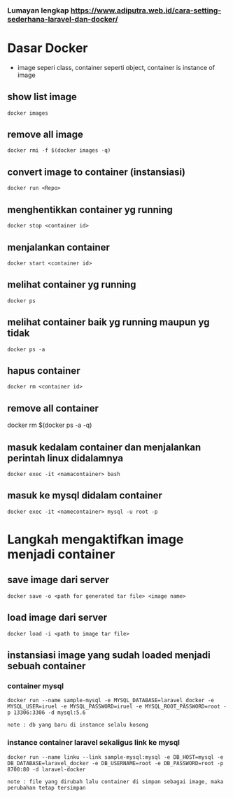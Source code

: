 ### Lumayan lengkap https://www.adiputra.web.id/cara-setting-sederhana-laravel-dan-docker/
# Dasar Docker 
- image seperi class, container seperti object, container is instance of image  

## show list image
```
docker images
```
## remove all image
```
docker rmi -f $(docker images -q)
```
## convert image to container (instansiasi)
```
docker run <Repo>
```
## menghentikkan container yg running 
```
docker stop <container id>
```
## menjalankan container
```
docker start <container id>
```
## melihat container yg running
```
docker ps
```
## melihat container baik yg running maupun yg tidak 
```
docker ps -a
```
## hapus container 
```
docker rm <container id>
```
## remove all container 
docker rm $(docker ps -a -q)
## masuk kedalam container dan menjalankan perintah linux didalamnya 
```
docker exec -it <namacontainer> bash
```
## masuk ke mysql didalam container
```
docker exec -it <namecontainer> mysql -u root -p
```

# Langkah mengaktifkan image menjadi container
## save image dari server 
```
docker save -o <path for generated tar file> <image name>
```
## load image dari server
```
docker load -i <path to image tar file>
```
## instansiasi image yang sudah loaded menjadi sebuah container
### container mysql
```
docker run --name sample-mysql -e MYSQL_DATABASE=laravel_docker -e MYSQL_USER=iruel -e MYSQL_PASSWORD=iruel -e MYSQL_ROOT_PASSWORD=root -p 13306:3306 -d mysql:5.6

note : db yang baru di instance selalu kosong
```

### instance container laravel sekaligus link ke mysql
```
docker run --name linku --link sample-mysql:mysql -e DB_HOST=mysql -e DB_DATABASE=laravel_docker -e DB_USERNAME=root -e DB_PASSWORD=root -p 8700:80 -d laravel-docker

note : file yang dirubah lalu container di simpan sebagai image, maka perubahan tetap tersimpan
```
